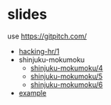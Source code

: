 # slides

use https://gitpitch.com/

- [hacking-hr/1](https://gitpitch.com/threetreeslight/slides/master?p=hacking-hr/1)
- shinjuku-mokumoku
  - [shinjuku-mokumoku/4](https://gitpitch.com/threetreeslight/slides/master?p=shinjuku-mokumoku/4)
  - [shinjuku-mokumoku/5](https://gitpitch.com/threetreeslight/slides/master?p=shinjuku-mokumoku/5)
  - [shinjuku-mokumoku/6](https://gitpitch.com/threetreeslight/slides/master?p=shinjuku-mokumoku/6)
- [example](https://gitpitch.com/threetreeslight/slides/master?p=example)

